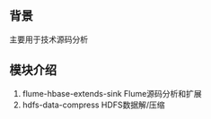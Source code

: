 ## **背景**
主要用于技术源码分析</br>


## **模块介绍**
1. flume-hbase-extends-sink  Flume源码分析和扩展</br>
2. hdfs-data-compress  HDFS数据解/压缩</br>
